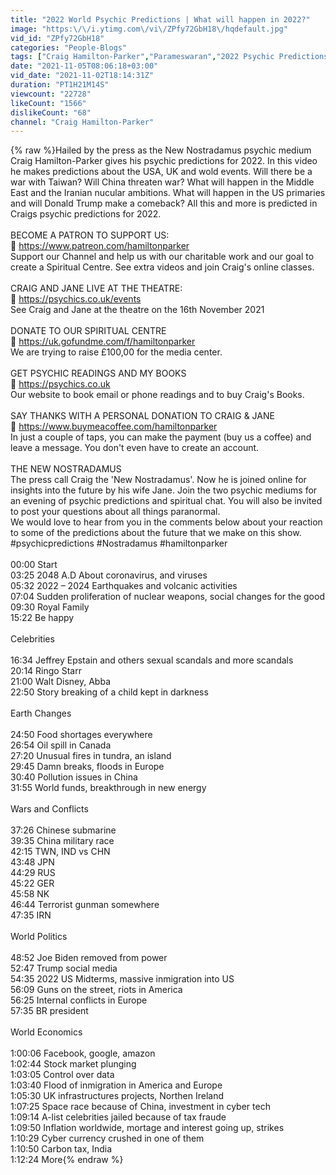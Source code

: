 ```yaml
---
title: "2022 World Psychic Predictions | What will happen in 2022?"
image: "https:\/\/i.ytimg.com\/vi\/ZPfy72GbH18\/hqdefault.jpg"
vid_id: "ZPfy72GbH18"
categories: "People-Blogs"
tags: ["Craig Hamilton-Parker","Parameswaran","2022 Psychic Predictions"]
date: "2021-11-05T08:06:18+03:00"
vid_date: "2021-11-02T18:14:31Z"
duration: "PT1H21M14S"
viewcount: "22728"
likeCount: "1566"
dislikeCount: "68"
channel: "Craig Hamilton-Parker"
---
```

{% raw %}Hailed by the press as the New Nostradamus psychic medium Craig Hamilton-Parker gives his psychic predictions for 2022. In this video he makes predictions about the USA, UK and wold events. Will there be a war with Taiwan? Will China threaten war? What will happen in the Middle East and the Iranian nucular ambitions. What will happen in the US primaries and will Donald Trump make a comeback? All this and more is predicted in Craigs psychic predictions for 2022.<br /><br />BECOME A PATRON TO SUPPORT US:<br />🔴   <a rel="nofollow" target="blank" href="https://www.patreon.com/hamiltonparker">https://www.patreon.com/hamiltonparker</a><br />Support our Channel and help us with our charitable work and our goal to create a Spiritual Centre. See extra videos and join Craig's online classes. <br /><br />CRAIG AND JANE LIVE AT THE THEATRE:<br />🔴  <a rel="nofollow" target="blank" href="https://psychics.co.uk/events">https://psychics.co.uk/events</a> <br />See Craig and Jane at the theatre on the 16th November 2021<br /><br />DONATE TO OUR SPIRITUAL CENTRE<br />🔴   <a rel="nofollow" target="blank" href="https://uk.gofundme.com/f/hamiltonparker">https://uk.gofundme.com/f/hamiltonparker</a><br />We are trying to raise £100,00 for the media center.<br /><br />GET PSYCHIC READINGS AND MY BOOKS<br />🔴  <a rel="nofollow" target="blank" href="https://psychics.co.uk">https://psychics.co.uk</a><br />Our website to book email or phone readings and to buy Craig's Books. <br /><br />SAY THANKS WITH A PERSONAL DONATION TO CRAIG &amp; JANE<br />🔴 <a rel="nofollow" target="blank" href="https://www.buymeacoffee.com/hamiltonparker">https://www.buymeacoffee.com/hamiltonparker</a><br />In just a couple of taps, you can make the payment (buy us a coffee) and leave a message. You don't even have to create an account.<br /><br />THE NEW NOSTRADAMUS<br />The press call Craig the 'New Nostradamus'. Now he is joined online for insights into the future by his wife Jane. Join the two psychic mediums for an evening of psychic predictions and spiritual chat. You will also be invited to post your questions about all things paranormal. <br />We would love to hear from you in the comments below about your reaction to some of the predictions about the future that we make on this show. <br />#psychicpredictions #Nostradamus #hamiltonparker<br /><br /> 00:00 Start <br />03:25 2048 A.D About coronavirus, and viruses <br />05:32 2022 – 2024 Earthquakes and volcanic activities <br />07:04 Sudden proliferation of nuclear weapons, social changes for the good<br />09:30 Royal Family <br />15:22 Be happy <br /><br />                          Celebrities <br /><br />16:34 Jeffrey Epstain and others sexual scandals and more scandals <br />20:14 Ringo Starr<br />21:00 Walt Disney, Abba <br />22:50 Story breaking of a child kept in darkness <br /><br />                          Earth Changes <br /><br />24:50 Food shortages everywhere <br />26:54 Oil spill in Canada <br />27:20 Unusual fires in tundra, an island <br />29:45 Damn breaks, floods in Europe <br />30:40 Pollution issues in China<br />31:55 World funds, breakthrough in new energy <br /><br />                        Wars and Conflicts <br /><br />37:26 Chinese submarine<br />39:35 China military race <br />42:15 TWN, IND vs CHN <br />43:48 JPN <br />44:29 RUS <br />45:22 GER <br />45:58 NK <br />46:44 Terrorist gunman somewhere <br />47:35 IRN <br /><br />                        World Politics <br /><br />48:52 Joe Biden removed from power<br />52:47 Trump social media <br />54:35 2022 US Midterms, massive inmigration into US <br />56:09 Guns on the street, riots in America <br />56:25 Internal conflicts in Europe<br />57:35 BR president <br /><br />                        World Economics <br /><br />1:00:06 Facebook, google, amazon <br />1:02:44 Stock market plunging <br />1:03:05 Control over data <br />1:03:40 Flood of inmigration in America and Europe<br />1:05:30 UK infrastructures projects, Northen Ireland <br />1:07:25 Space race because of China, investment in cyber tech <br />1:09:14 A-list celebrities jailed because of tax fraude <br />1:09:50 Inflation worldwide, mortage and interest going up, strikes <br />1:10:29 Cyber currency crushed in one of them <br />1:10:50 Carbon tax, India <br />1:12:24 More{% endraw %}
